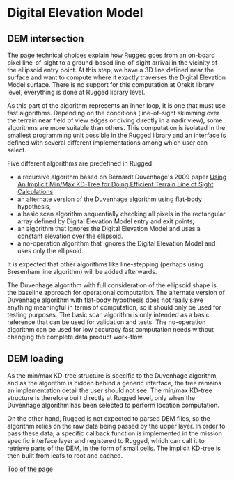 <!--- Copyright 2013-2025 CS GROUP
  Licensed under the Apache License, Version 2.0 (the "License");
  you may not use this file except in compliance with the License.
  You may obtain a copy of the License at
  
    http://www.apache.org/licenses/LICENSE-2.0
  
  Unless required by applicable law or agreed to in writing, software
  distributed under the License is distributed on an "AS IS" BASIS,
  WITHOUT WARRANTIES OR CONDITIONS OF ANY KIND, either express or implied.
  See the License for the specific language governing permissions and
  limitations under the License.
-->

<a name="top"></a>

# Digital Elevation Model 

## DEM intersection

The page [technical choices](./technical-choices.html) explain how Rugged goes from an on-board pixel
line-of-sight to a ground-based line-of-sight arrival in the vicinity of the ellipsoid entry point. At
this step, we have a 3D line defined near the surface and want to compute where it exactly traverses the
Digital Elevation Model surface. There is no support for this computation at Orekit library level,
everything is done at Rugged library level.

As this part of the algorithm represents an inner loop, it is one that must use fast algorithms. Depending
on the conditions (line-of-sight skimming over the terrain near field of view edges or diving directly in
a nadir view), some algorithms are more suitable than others. This computation is isolated in the smallest
programming unit possible in the Rugged library and an interface is defined with several different
implementations among which user can select.

Five different algorithms are predefined in Rugged:

 * a recursive algorithm based on Bernardt Duvenhage's 2009 paper
   [Using An Implicit Min/Max KD-Tree for Doing Efficient Terrain Line of Sight Calculations](https://researchspace.csir.co.za/dspace/bitstream/10204/3041/1/Duvenhage_2009.pdf)
 * an alternate version of the Duvenhage algorithm using flat-body hypothesis,
 * a basic scan algorithm sequentially checking all pixels in the rectangular array defined by Digital Elevation Model entry and exit points,
 * an algorithm that ignores the Digital Elevation Model and uses a constant elevation over the ellipsoid.
 * a no-operation algorithm that ignores the Digital Elevation Model and uses only the ellipsoid.

It is expected that other algorithms like line-stepping (perhaps using Bresenham line algorithm) will be added afterwards.

The Duvenhage algorithm with full consideration of the ellipsoid shape is the baseline approach for operational
computation. The alternate version of Duvenhage algorithm with flat-body hypothesis does not really save anything
meaningful in terms of computation, so it should only be used for testing purposes. The basic scan algorithm is only
intended as a basic reference that can be used for validation and tests. The no-operation algorithm can be used for
low accuracy fast computation needs without changing the complete data product work-flow.

## DEM loading

As the min/max KD-tree structure is specific to the Duvenhage algorithm, and as the algorithm is hidden behind
a generic interface, the tree remains an implementation detail the user should not see. The min/max KD-tree structure is
therefore built directly at Rugged level, only when the Duvenhage algorithm has been selected to perform location computation.

On the other hand, Rugged is not expected to parsed DEM files, so the algorithm relies on the raw data being passed by the upper
layer. In order to pass these data, a specific callback function is implemented in the mission specific interface layer and
registered to Rugged, which can call it to retrieve parts of the DEM, in the form of small cells. The implicit KD-tree is then
built from leafs to root and cached.

[Top of the page](#top)
